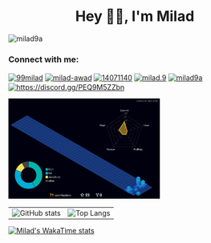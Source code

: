 <h1 align="center">Hey 👋🏼, I'm Milad</h1>

<p align="left"> <img src="https://komarev.com/ghpvc/?username=milad9a&label=Profile%20views&color=0e75b6&style=flat" alt="milad9a" /> </p>

<h3 align="left">Connect with me:</h3>
<p align="left">
<a href="https://x.com/99milad" target="blank"><img align="center" src="https://upload.wikimedia.org/wikipedia/commons/c/ce/X_logo_2023.svg" alt="99milad" height="30" width="40" /></a>
<a href="https://linkedin.com/in/milad-awad" target="blank"><img align="center" src="https://raw.githubusercontent.com/rahuldkjain/github-profile-readme-generator/master/src/images/icons/Social/linked-in-alt.svg" alt="milad-awad" height="30" width="40" /></a>
<a href="https://stackoverflow.com/users/14071140" target="blank"><img align="center" src="https://raw.githubusercontent.com/rahuldkjain/github-profile-readme-generator/master/src/images/icons/Social/stack-overflow.svg" alt="14071140" height="30" width="40" /></a>
<a href="https://codeforces.com/profile/milad.9" target="blank"><img align="center" src="https://raw.githubusercontent.com/rahuldkjain/github-profile-readme-generator/master/src/images/icons/Social/codeforces.svg" alt="milad.9" height="30" width="40" /></a>
<a href="https://www.leetcode.com/milad9a" target="blank"><img align="center" src="https://raw.githubusercontent.com/rahuldkjain/github-profile-readme-generator/master/src/images/icons/Social/leet-code.svg" alt="milad9a" height="30" width="40" /></a>
<a href="https://discord.gg/https://discord.gg/PEQ9M5ZZbn" target="blank"><img align="center" src="https://raw.githubusercontent.com/rahuldkjain/github-profile-readme-generator/master/src/images/icons/Social/discord.svg" alt="https://discord.gg/PEQ9M5ZZbn" height="30" width="40" /></a>
</p>

<p align="left">
  <img src="./profile-3d-contrib/profile-night-view.svg" width="60%" />
</p>

<table>
  <tr>
    <td>
      <img src="https://github-readme-stats.vercel.app/api?username=milad9a&show_icons=true&theme=transparent&hide_border=true&border_radius=0" alt="GitHub stats" />
    </td>
    <td>
      <img src="https://github-readme-stats.vercel.app/api/top-langs/?username=milad9a&layout=compact&theme=transparent&hide_border=true&border_radius=0" alt="Top Langs" />
    </td>
  </tr>
</table>

<p>
  <a href="https://github.com/shussan/github-readme-stats">
    <img src="https://github-readme-stats.vercel.app/api/wakatime?username=shussan&theme=transparent&layout=compact" alt="Milad's WakaTime stats" />
  </a>
</p>

